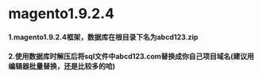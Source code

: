 # magento1.9.2.4
#### 1.magento1.9.2.4框架，数据库在根目录下名为abcd123.zip
#### 2.使用数据库时解压后将sql文件中abcd123.com替换成你自己项目域名(建议用编辑器批量替换，还是比较多的哈)
